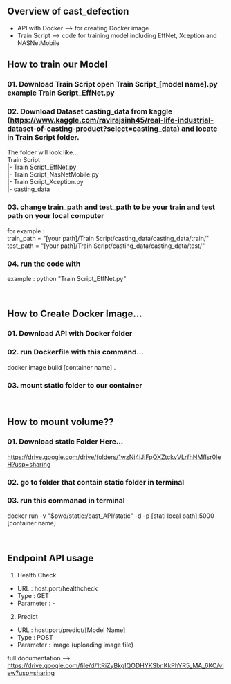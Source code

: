 ## Overview of cast_defection
 - API with Docker --> for creating Docker image
 - Train Script --> code for training model including EffNet, Xception and NASNetMobile

## How to train our Model
### 01. Download Train Script open Train Script_[model name].py example Train Script_EffNet.py
### 02. Download Dataset casting_data from kaggle (https://www.kaggle.com/ravirajsinh45/real-life-industrial-dataset-of-casting-product?select=casting_data) and locate in Train Script folder. 
The folder will look like...<br>
Train Script<br>
|- Train Script_EffNet.py<br>
|- Train Script_NasNetMobile.py<br>
|- Train Script_Xception.py<br>
|- casting_data<br>

### 03. change train_path and test_path to be your train and test path on your local computer
for example : <br>
train_path = "[your path]/Train Script/casting_data/casting_data/train/"<br>
test_path = "[your path]/Train Script/casting_data/casting_data/test/"
### 04. run the code with 
example : python "Train Script_EffNet.py"

<br>

## How to Create Docker Image...
### 01. Download API with Docker folder
### 02. run Dockerfile with this command...
docker image build [container name] .
### 03. mount static folder to our container

<br>

## How to mount volume??
### 01. Download static Folder Here... 
https://drive.google.com/drive/folders/1wzNi4iJiFpQXZtckvVLrfhNMflsr0leH?usp=sharing
### 02. go to folder that contain static folder in terminal 
### 03. run this commanad in terminal
docker run -v "$pwd/static:/cast_API/static" -d -p [stati local path]:5000 [container name]

<br>

## Endpoint API usage
01. Health Check <br>
<ul>
  <li>URL       : host:port/healthcheck</li>
  <li>Type      : GET</li>
  <li>Parameter : -</li>
</ul>

02. Predict <br>
<ul>
  <li>URL       : host:port/predict/[Model Name]</li>
  <li>Type      : POST</li>
  <li>Parameter : image (uploading image file)</li>
</ul>

full documentation --> https://drive.google.com/file/d/1tRiZyBkgIQODHYKSbnKkPhYR5_MA_6KC/view?usp=sharing
